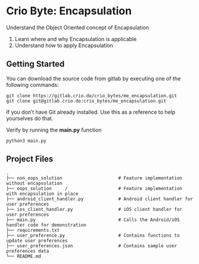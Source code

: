 # Crio Byte: Encapsulation

Understand the Object Oriented concept of Encapsulation
1. Learn where and why Encapsulation is applicable
2. Understand how to apply Encapsulation

## Getting Started
You can download the source code from gitlab by executing one of the following commands:
```
git clone https://gitlab.crio.do/crio_bytes/me_encapsulation.git
git clone git@gitlab.crio.do:crio_bytes/me_encapsulation.git
```

If you don’t have Git already installed. Use this as a reference to help yourselves do that.
<br>

Verify by running the **main.py** function
```
python3 main.py
```





## Project Files

    .
    ├── non_oops_solution                     # Feature implementation without encapsulation
    ├── oops_solution     /                   # Feature implementation with encapsulation in place
    ├── android_client_handler.py             # Android client handler for user preferences
    ├── ios_client_handler.py                 # iOS client handler for user preferences
    ├── main.py                               # Calls the Android/iOS handler code for demonstration
    ├── requirements.txt                      
    ├── user_preference.py                    # Contains functions to update user preferences
    ├── user_preferences.json                 # Contains sample user preferences data
    └── README.md